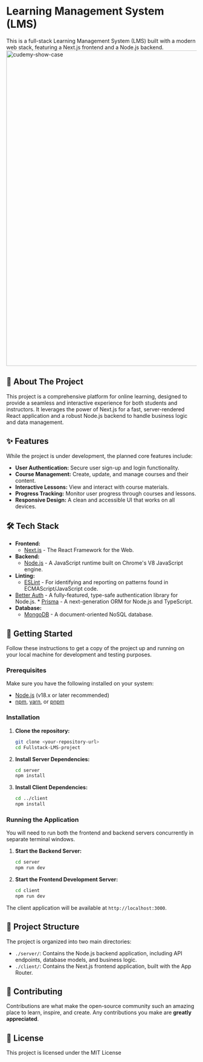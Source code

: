 # Learning Management System (LMS)

This is a full-stack Learning Management System (LMS) built with a modern web stack, featuring a Next.js frontend and a Node.js backend.
<img width="1440" height="832" alt="cudemy-show-case" src="https://github.com/user-attachments/assets/60464742-c9b7-4c17-8ece-abce1f9c37bf" />


## 🚀 About The Project

This project is a comprehensive platform for online learning, designed to provide a seamless and interactive experience for both students and instructors. It leverages the power of Next.js for a fast, server-rendered React application and a robust Node.js backend to handle business logic and data management.

## ✨ Features

While the project is under development, the planned core features include:

*   **User Authentication:** Secure user sign-up and login functionality.
*   **Course Management:** Create, update, and manage courses and their content.
*   **Interactive Lessons:** View and interact with course materials.
*   **Progress Tracking:** Monitor user progress through courses and lessons.
*   **Responsive Design:** A clean and accessible UI that works on all devices.

## 🛠️ Tech Stack

*   **Frontend:**
    *   [Next.js](https://nextjs.org/) - The React Framework for the Web.
*   **Backend:**
    *   [Node.js](https://nodejs.org/) - A JavaScript runtime built on Chrome's V8 JavaScript engine.
*   **Linting:**
    *   [ESLint](https://eslint.org/) - For identifying and reporting on patterns found in ECMAScript/JavaScript code.
 *   [Better Auth](https://better-auth.com/) - A fully-featured, type-safe authentication library for Node.js.
    *   [Prisma](https://www.prisma.io/) - A next-generation ORM for Node.js and TypeScript.
*   **Database:**
    *   [MongoDB](https://www.mongodb.com/) - A document-oriented NoSQL database.
## 🏁 Getting Started

Follow these instructions to get a copy of the project up and running on your local machine for development and testing purposes.

### Prerequisites

Make sure you have the following installed on your system:

*   [Node.js](https://nodejs.org/en/download/) (v18.x or later recommended)
*   [npm](https://www.npmjs.com/get-npm), [yarn](https://classic.yarnpkg.com/en/docs/install), or [pnpm](https://pnpm.io/installation)

### Installation

1.  **Clone the repository:**
    ```sh
    git clone <your-repository-url>
    cd Fullstack-LMS-project
    ```

2.  **Install Server Dependencies:**
    ```sh
    cd server
    npm install
    ```

3.  **Install Client Dependencies:**
    ```sh
    cd ../client
    npm install
    ```

### Running the Application

You will need to run both the frontend and backend servers concurrently in separate terminal windows.

1.  **Start the Backend Server:**
    ```sh
    cd server
    npm run dev
    ```

2.  **Start the Frontend Development Server:**
    ```sh
    cd client
    npm run dev
    ```

The client application will be available at `http://localhost:3000`.

## 📂 Project Structure

The project is organized into two main directories:

*   `./server/`: Contains the Node.js backend application, including API endpoints, database models, and business logic.
*   `./client/`: Contains the Next.js frontend application, built with the App Router.

## 🤝 Contributing

Contributions are what make the open-source community such an amazing place to learn, inspire, and create. Any contributions you make are **greatly appreciated**.

## 📄 License

This project is licensed under the MIT License

